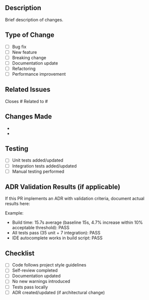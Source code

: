 ## Description
Brief description of changes.

## Type of Change
- [ ] Bug fix
- [ ] New feature
- [ ] Breaking change
- [ ] Documentation update
- [ ] Refactoring
- [ ] Performance improvement

## Related Issues
Closes #
Related to #

## Changes Made
-
-

## Testing
- [ ] Unit tests added/updated
- [ ] Integration tests added/updated
- [ ] Manual testing performed

## ADR Validation Results (if applicable)
If this PR implements an ADR with validation criteria, document actual results here:

Example:
- Build time: 15.7s average (baseline 15s, 4.7% increase within 10% acceptable threshold): PASS
- All tests pass (35 unit + 7 integration): PASS
- IDE autocomplete works in build script: PASS

## Checklist
- [ ] Code follows project style guidelines
- [ ] Self-review completed
- [ ] Documentation updated
- [ ] No new warnings introduced
- [ ] Tests pass locally
- [ ] ADR created/updated (if architectural change)

